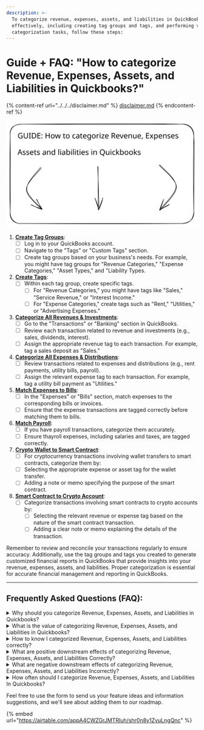 ```yaml
---
description: >-
  To categorize revenue, expenses, assets, and liabilities in QuickBooks
  effectively, including creating tag groups and tags, and performing various
  categorization tasks, follow these steps:
---
```


# Guide + FAQ: "How to categorize Revenue, Expenses, Assets, and Liabilities in Quickbooks?"

{% content-ref url="../../../disclaimer.md" %}
[disclaimer.md](../../../disclaimer.md)
{% endcontent-ref %}

<img src="../../../.gitbook/assets/file.excalidraw (2).svg" alt="" class="gitbook-drawing">

1. [**Create Tag Groups**](coming-soon/create-tag-groups.md):
   * [ ] Log in to your QuickBooks account.
   * [ ] Navigate to the "Tags" or "Custom Tags" section.
   * [ ] Create tag groups based on your business's needs. For example, you might have tag groups for "Revenue Categories," "Expense Categories," "Asset Types," and "Liability Types.
2. [**Create Tags**](coming-soon/create-tags.md):
   * [ ] Within each tag group, create specific tags.
     * [ ] For "Revenue Categories," you might have tags like "Sales," "Service Revenue," or "Interest Income."
     * [ ] For "Expense Categories," create tags such as "Rent," "Utilities," or "Advertising Expenses."
3. [**Categorize All Revenues & Investments**](coming-soon/categorize-all-revenues-and-investments.md):
   * [ ] Go to the "Transactions" or "Banking" section in QuickBooks.
   * [ ] Review each transaction related to revenue and investments (e.g., sales, dividends, interest).
   * [ ] Assign the appropriate revenue tag to each transaction. For example, tag a sales deposit as "Sales."
4. [**Categorize All Expenses & Distributions**](coming-soon/categorize-all-expenses-and-distributions.md):
   * [ ] Review transactions related to expenses and distributions (e.g., rent payments, utility bills, payroll).
   * [ ] Assign the relevant expense tag to each transaction. For example, tag a utility bill payment as "Utilities."
5. [**Match Expenses to Bills**](coming-soon/match-expenses-to-bills.md):
   * [ ] In the "Expenses" or "Bills" section, match expenses to the corresponding bills or invoices.
   * [ ] Ensure that the expense transactions are tagged correctly before matching them to bills.
6. [**Match Payroll**](coming-soon/match-payroll.md):
   * [ ] If you have payroll transactions, categorize them accurately.
   * [ ] Ensure thayroll expenses, including salaries and taxes, are tagged correctly.
7. [**Crypto Wallet to Smart Contract**](coming-soon/crypto-wallet-to-smart-contract.md):
   * [ ] For cryptocurrency transactions involving wallet transfers to smart contracts, categorize them by:
   * [ ] Selecting the appropriate expense or asset tag for the wallet transfer.
   * [ ] Adding a note or memo specifying the purpose of the smart contract.
8. [**Smart Contract to Crypto Account**](coming-soon/smart-contract-to-crypto-wallet.md):
   * [ ] Categorize transactions involving smart contracts to crypto accounts by:
     * [ ] Selecting the relevant revenue or expense tag based on the nature of the smart contract transaction.
     * [ ] Adding a clear note or memo explaining the details of the transaction.

Remember to review and reconcile your transactions regularly to ensure accuracy. Additionally, use the tag groups and tags you created to generate customized financial reports in QuickBooks that provide insights into your revenue, expenses, assets, and liabilities. Proper categorization is essential for accurate financial management and reporting in QuickBooks.

***

## Frequently Asked Questions (FAQ):

<details>

<summary>Why should you categorize Revenue, Expenses, Assets, and Liabilities in Quickbooks?</summary>

#### Why should you categorize Revenue, Expenses, Assets, and Liabilities?

Categorizing revenue, expenses, assets, and liabilities in QuickBooks is essential for maintaining accurate financial records and ensuring that your financial statements provide a clear and accurate snapshot of your business's financial health. These categorizations help you track and manage different aspects of your business. Here's why categorizing these elements is important and why it's typically done after categorizing transfers:

1. Revenue (Income):
   1. Accuracy of Financial Statements: Properly categorizing revenue ensures that your income statement (profit and loss statement) accurately reflects your business's earnings. It distinguishes between various sources of income, such as sales, services, or other revenue streams
2. Expenses:
   1. Cost Tracking: Categorizing expenses allows you to track your business's costs and expenditures by category, such as rent, utilities, salaries, and office supplies.
   2. Profit Calculation: Accurate expense categorization is crucial for calculating your business's net profit by subtracting total expenses from total revenue
3. Assets:
   1. Asset Tracking: Categorizing assets, such as equipment, vehicles, or inventory, helps you monitor their value and depreciation over time.
   2. Balance Sheet Accuracy: Assets are a key component of your balance sheet, and their categorization ensures that your balance sheet reflects your business's assets accurately.
4. Liabilities:
   1. Liability Tracking: Categorizing liabilities, such as loans or accounts payable, helps you monitor outstanding debts and obligations.
   2. Balance Sheet Accuracy: Liabilities are another critical component of your balance sheet, and their categorization ensures that your balance sheet accurately reflects your business's financial obligations.

Now, regarding the sequencing of categorization:

**Categorizing Transfers First**: Transfers are categorized first primarily because they represent the movement of funds between accounts within your business. Ensuring that transfers are correctly categorized is crucial to maintain the integrity of your financial records. Incorrectly categorized transfers can distort your financial statements, income, and expense figures. Categorizing transfers first helps establish a clean and accurate foundation for categorizing revenue, expenses, assets, and liabilities.

**Categorizing Revenue, Expenses, Assets, and Liabilities:** After categorizing transfers, you proceed to categorize revenue, expenses, assets, and liabilities. This allows you to categorize these elements within the context of accurate account balances, which is vital for financial reporting, analysis, and compliance. By categorizing these elements correctly, you can generate meaningful financial reports, track financial performance, manage your business's finances effectively, and ensure compliance with tax and accounting regulations.

In summary, categorizing revenue, expenses, assets, and liabilities in QuickBooks is fundamental for accurate financial management and reporting. Categorizing transfers first helps establish a solid foundation for these categorizations by ensuring the accuracy of account balances and preventing distortions in financial records.

</details>

<details>

<summary>What is the value of categorizing Revenue, Expenses, Assets, and Liabilities in Quickbooks?</summary>

Categorizing revenue, expenses, assets, and liabilities in QuickBooks offers several key advantages for businesses:

1. Accurate Financial Reporting: Proper categorization ensures that your financial statements, including income statements and balance sheets, accurately reflect your business's financial health. This accuracy is vital for making informed decisions and understanding your financial position.
2. Expense Management: Categorizing expenses by type (e.g., rent, utilities, salaries, marketing) enables you to track and manage costs effectively. This insight helps identify areas where you can reduce spending, control expenses, and optimize your budget.
3. Revenue Insights: Categorizing revenue sources (e.g., sales, services, interest income) provides a clear view of your income streams. It allows you to evaluate which parts of your business are generating the most revenue and make informed decisions about resource allocation.
4. Asset Tracking: Categorizing assets (e.g., equipment, inventory, property) helps you monitor their value, depreciation, and overall condition. This information is critical for asset management, budgeting, and financial planning.
5. Liability Management: Categorizing liabilities (e.g., loans, accounts payable) allows you to track outstanding debts and obligations. This is essential for managing cash flow, ensuring timely payments, and making strategic financial decisions.
6. Tax Compliance: Accurate categorization ensures that your financial records align with tax regulations. It reduces the risk of errors, audits, or penalties during tax reporting, making tax compliance more straightforward.
7. Financial Analysis: Proper categorization supports in-depth financial analysis. You can assess profitability by revenue and expense categories, identify trends, and gain insights into your business's financial performance.
8. Budgeting and Forecasting: Categorizing revenue and expenses aids in creating realistic budgets and financial forecasts. It helps you allocate resources efficiently and set achievable financial goals.
9. Operational Efficiency: Clear categorization enhances operational efficiency by providing accurate data for cash flow management, vendor relationships, and day-to-day business operations.
10. Investor and Stakeholder Confidence: Well-organized financial records, including categorized revenue and expenses, instill confidence in investors, lenders, and stakeholders. They can rely on your financial information for decision-making and financial planning.
11. Legal and Regulatory Compliance: Accurate financial records, including categorized assets and liabilities, are essential for meeting legal and regulatory requirements. This is particularly important in regulated industries and during audits or legal disputes.
12. Creditworthiness: Maintaining precise financial records, including categorized liabilities, positively influences your business's creditworthiness when seeking loans or financing. Lenders prefer businesses with strong financial management practices.

In summary, categorizing revenue, expenses, assets, and liabilities in QuickBooks is fundamental for maintaining financial accuracy, transparency, compliance, and informed decision-making. It serves as the foundation for effective financial management and supports the overall success and sustainability of your business.

</details>

<details>

<summary>How to know I categorized Revenue, Expenses, Assets, and Liabilities correctly?</summary>



</details>

<details>

<summary>What are positive downstream effects of categorizing Revenue, Expenses, Assets, and Liabilities Correctly?</summary>

Categorizing revenue, expenses, assets, and liabilities correctly in QuickBooks can lead to several positive downstream effects that benefit your business:

1. Accurate Financial Statements: Correct categorization ensures that your financial statements, such as income statements and balance sheets, provide an accurate representation of your business's financial health. This accuracy is crucial for making informed decisions.
2. Effective Budgeting: Proper categorization allows you to create realistic budgets by accurately tracking income and expenses. You can allocate resources efficiently and set achievable financial goals.
3. Improved Financial Analysis: Accurate categorization supports meaningful financial analysis. You can identify trends, assess profitability by revenue and expense categories, and gain insights into your business's financial performance.
4. Operational Efficiency: Clear categorization enhances operational efficiency by providing accurate data for cash flow management, vendor relationships, and day-to-day business operations.
5. Compliance with Tax Regulations: Accurate categorization ensures that your financial records align with tax regulations. This reduces the risk of errors, audits, or penalties during tax reporting.
6. Enhanced Decision-Making: Reliable financial data, including correctly categorized revenue, expenses, assets, and liabilities, empowers you to make informed decisions about your business's future. You can assess the financial implications of various options and strategies.
7. Investor and Stakeholder Confidence: Well-organized financial records, including categorized financial elements, instill confidence in investors, lenders, and stakeholders. They can rely on your financial information for decision-making and financial planning.
8. Legal and Regulatory Compliance: Accurate financial records, including categorized assets and liabilities, are essential for meeting legal and regulatory requirements. This is particularly important in regulated industries and during audits or legal disputes.
9. Creditworthiness: Maintaining precise financial records, including categorized liabilities, positively influences your business's creditworthiness when seeking loans or financing. Lenders prefer businesses with strong financial management practices.
10. Efficient Audits: Correctly categorized financial records simplify the audit process, whether it's an internal audit, financial review, or external audit by a regulatory authority.
11. Transparency: Clear categorization enhances transparency in your financial records. Stakeholders, including employees, partners, and regulators, can easily understand and trust your financial data.
12. Profitability Insights: Accurate categorization allows you to analyze profitability by product, service, or business segment. This insight can guide strategic decisions to focus on the most profitable areas of your business.
13. Cash Flow Management: Proper categorization helps you track and manage cash flow effectively. You can monitor cash inflows and outflows, ensuring you have the funds needed to meet your financial obligations.

In summary, categorizing revenue, expenses, assets, and liabilities correctly in QuickBooks has numerous positive downstream effects that contribute to accurate financial management, informed decision-making, compliance, and operational efficiency. It is a foundational practice for maintaining the financial health and success of your business.

</details>

<details>

<summary>What are negative downstream effects of categorizing Revenue, Expenses, Assets, and Liabilities Incorrectly?</summary>



</details>

<details>

<summary>How often should I categorize Revenue, Expenses, Assets, and Liabilities In Quickbooks?</summary>



</details>





Feel free to use the form to send us your feature ideas and information suggestions, and we'll see about adding them to our roadmap.

{% embed url="https://airtable.com/appA4CWZGrJMTRIuh/shr0n8y1ZyuLngQnc" %}


